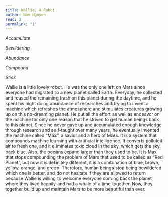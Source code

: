 ```yaml
---
title: Wallie, A Robot
author: Nam Nguyen
read: 3
permalink: "1"
---
```


*Accumulate*

*Bewildering*

*Abundance*

*Compound* 

*Stink*


Wallie is a little lovely robot. He was the only one left on Mars since everyone had migrated to a new planet called Earth. Everyday, he collected and reused the remaining trash on this planet during the daytime, and he spent his night doing abundance of researches and trying to invent a machine which refreshes the atmosphere and stimulates creatures growing up on this no-dreaming planet. He put all the effort as well as endeavor on the machine for only one reason that he strived to get human beings back to this planet. Since he never gave up and accumulated enough knowledge through research and self-taught over many years, he eventually invented the machine called “Max”, a savior and a hero of Mars. It is a system that compounds machine learning with artificial intelligence. It converts polluted air to fresh one, and it eliminates toxic cloud in the sky, which gets the sky back blue. Also, the oceans expand larger than they used to be. It is Max that stops compounding the problem of Mars that used to be called as “Red Planet”, but now it is definitely different, it is a combination of blue, brown, yellow, orange, and green. Therefore, human beings stop being bewildered which one is better, and do not hesitate if they are allowed to return because Wallie is willing to welcome everyone coming back the planet where they lived happily and had a whale of a time together. Now, they together build up and maintain Mars to be more beautiful than ever.